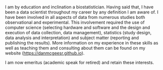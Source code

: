 I am by education and inclination a biostatistician. Having said that, I have been a data scientist throughout my career by any definition I am aware of. I have been involved in all aspects of data from numerous studies both observational and experimental. This involvement required the use of computer science (selecting hardware and software and the design and execution of data collection, data management), statistics (study design, data analysis and interpretation) and subject matter (reporting and publishing the results). More information on my experience in these skills as well as teaching them and consulting about them can be found on my website (https://danmcgeesr.github.io).

I am now emeritus (academic speak for retired) and retain these interests.
